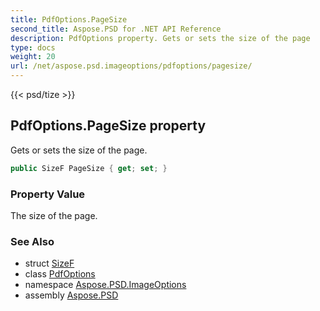 ```yaml
---
title: PdfOptions.PageSize
second_title: Aspose.PSD for .NET API Reference
description: PdfOptions property. Gets or sets the size of the page
type: docs
weight: 20
url: /net/aspose.psd.imageoptions/pdfoptions/pagesize/
---
```

{{< psd/tize >}}
## PdfOptions.PageSize property

Gets or sets the size of the page.

```csharp
public SizeF PageSize { get; set; }
```

### Property Value

The size of the page.

### See Also

* struct [SizeF](../../../aspose.psd/sizef/)
* class [PdfOptions](../)
* namespace [Aspose.PSD.ImageOptions](../../../aspose.psd.imageoptions/)
* assembly [Aspose.PSD](../../../)


